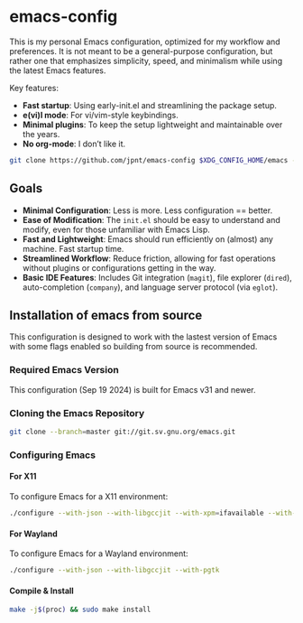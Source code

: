 # emacs-config

This is my personal Emacs configuration, optimized for my workflow and preferences.
It is not meant to be a general-purpose configuration, but rather one that emphasizes
simplicity, speed, and minimalism while using the latest Emacs features.

Key features:

- **Fast startup**: Using early-init.el and streamlining the package setup.
- **e(vi)l mode**: For vi/vim-style keybindings.
- **Minimal plugins**: To keep the setup lightweight and maintainable over the years.
- **No org-mode**: I don’t like it.

```sh
git clone https://github.com/jpnt/emacs-config $XDG_CONFIG_HOME/emacs --depth=1
```

## Goals

- **Minimal Configuration**: Less is more. Less configuration == better.
- **Ease of Modification**: The `init.el` should be easy to understand and modify,
  even for those unfamiliar with Emacs Lisp.
- **Fast and Lightweight**: Emacs should run efficiently on (almost) any machine. Fast startup time.
- **Streamlined Workflow**: Reduce friction, allowing for fast operations without
  plugins or configurations getting in the way.
- **Basic IDE Features**: Includes Git integration (`magit`), file explorer (`dired`),
  auto-completion (`company`), and language server protocol (via `eglot`).

## Installation of emacs from source

This configuration is designed to work with the lastest version of Emacs with some flags enabled so
building from source is recommended.

### Required Emacs Version

This configuration (Sep 19 2024) is built for Emacs v31 and newer.

### Cloning the Emacs Repository

```sh
git clone --branch=master git://git.sv.gnu.org/emacs.git
```

### Configuring Emacs

#### For X11

To configure Emacs for a X11 environment:

```sh
./configure --with-json --with-libgccjit --with-xpm=ifavailable --with-gif=ifavailable
````

#### For Wayland

To configure Emacs for a Wayland environment:

```sh
./configure --with-json --with-libgccjit --with-pgtk
```

#### Compile & Install

```sh
make -j$(proc) && sudo make install
```
